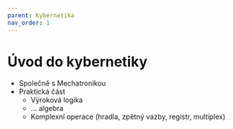 ```yaml
---
parent: Kybernetika
nav_order: 1
---
```

# Úvod do kybernetiky
- Společně s Mechatronikou
- Praktická část 
	- Výroková logika
	- ... algebra
	- Komplexní operace (hradla, zpětný vazby, registr, multiplex)